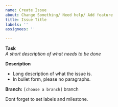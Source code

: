 ```yaml
---
name: Create Issue
about: Change Something/ Need help/ Add feature
title: Issue Title
labels: ''
assignees: ''

---
```


**Task**<br>
*A short description of what needs to be done*

**Description**
- Long description of what the issue is.
- In bullet form, please no paragraphs.

**Branch:**  `[choose a branch]` branch

Dont forget to set labels and milestone.
